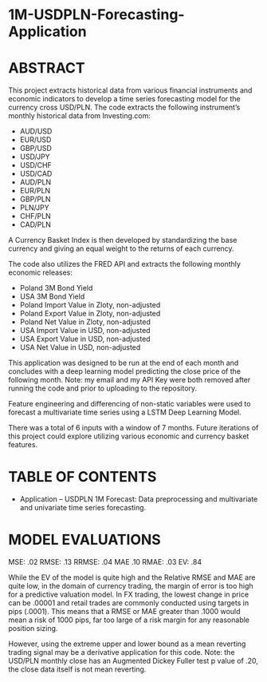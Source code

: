 # 1M-USDPLN-Forecasting-Application

# ABSTRACT

This project extracts historical data from various financial instruments and economic indicators to develop a time series forecasting model for the currency cross USD/PLN. The code extracts the following instrument’s monthly historical data from Investing.com:
-	AUD/USD
-	EUR/USD
-	GBP/USD
-	USD/JPY
-	USD/CHF
-	USD/CAD
-	AUD/PLN
-	EUR/PLN
-	GBP/PLN
-	PLN/JPY
-	CHF/PLN
-	CAD/PLN 

A Currency Basket Index is then developed by standardizing the base currency and giving an equal weight to the returns of each currency.

The code also utilizes the FRED API and extracts the following monthly economic releases:
-	Poland 3M Bond Yield
-	USA 3M Bond Yield
-	Poland Import Value in Zloty, non-adjusted
-	Poland Export Value in Zloty, non-adjusted
-	Poland Net Value in Zloty, non-adjusted
-	USA Import Value in USD, non-adjusted
-	USA Export Value in USD, non-adjusted
-	USA Net Value in USD, non-adjusted

This application was designed to be run at the end of each month and concludes with a deep learning model predicting the close price of the following month. Note: my email and my API Key were both removed after running the code and prior to uploading to the repository.

Feature engineering and differencing of non-static variables were used to forecast a multivariate time series using a LSTM Deep Learning Model.

There was a total of 6 inputs with a window of 7 months. Future iterations of this project could explore utilizing various economic and currency basket features.

# TABLE OF CONTENTS

- Application – USDPLN 1M Forecast: Data preprocessing and multivariate and univariate time series forecasting.

# MODEL EVALUATIONS
MSE: .02
RMSE: .13
RRMSE: .04
MAE .10
RMAE: .03
EV: .84


While the EV of the model is quite high and the Relative RMSE and MAE are quite low, in the domain of currency trading, the margin of error is too high for a predictive valuation model. In FX trading, the lowest change in price can be .00001 and retail trades are commonly conducted using targets in pips (.0001). This means that a RMSE or MAE greater than .1000 would mean a risk of 1000 pips, far too large of a risk margin for any reasonable position sizing.

However, using the extreme upper and lower bound as a mean reverting trading signal may be a derivative application for this code. Note: the USD/PLN monthly close has an Augmented Dickey Fuller test p value of .20, the close data itself is not mean reverting. 
